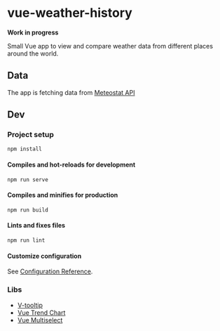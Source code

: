 # vue-weather-history

**Work in progress**

Small Vue app to view and compare weather data from different places around the world.

## Data

The app is fetching data from [Meteostat API](https://dev.meteostat.net/)

## Dev

### Project setup
```
npm install
```

#### Compiles and hot-reloads for development
```
npm run serve
```

#### Compiles and minifies for production
```
npm run build
```

#### Lints and fixes files
```
npm run lint
```

#### Customize configuration
See [Configuration Reference](https://cli.vuejs.org/config/).

### Libs

* [V-tooltip](https://github.com/Akryum/v-tooltip)
* [Vue Trend Chart](https://github.com/dmtrbrl/vue-trend-chart)
* [Vue Multiselect](https://github.com/shentao/vue-multiselect)